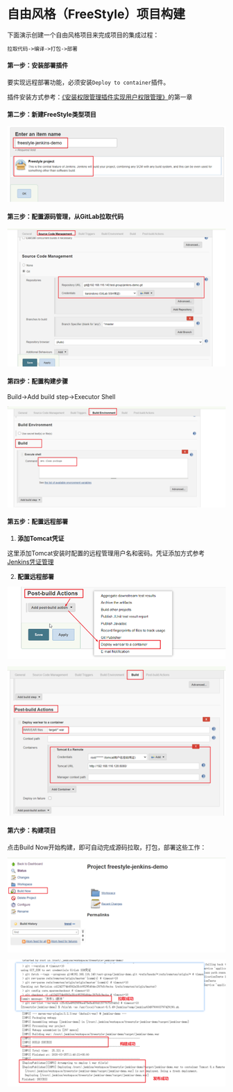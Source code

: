 # 自由风格（FreeStyle）项目构建

下面演示创建一个自由风格项目来完成项目的集成过程：

```txt
拉取代码->编译->打包->部署
```

#### **第一步：安装部署插件**

要实现远程部署功能，必须安装`Deploy to container`插件。

插件安装方式参考：[《安装权限管理插件实现用户权限管理》](./_3安装权限管理插件实现用户权限管理.md)的第一章

#### **第二步：新建FreeStyle类型项目**

![](../images/41.png)

#### **第三步：配置源码管理，从GitLab拉取代码**

![](../images/42.png)

#### **第四步：配置构建步骤**

Build->Add build step->Executor Shell

![](../images/43.png)

#### **第五步：配置远程部署**

1. **添加Tomcat凭证**

这里添加Tomcat安装时配置的远程管理用户名和密码。凭证添加方式参考 [Jenkins凭证管理](./subfile/_4Jenkins凭证管理.md)

2. **配置远程部署**

![](../images/44.png)

![](../images/45.png)

#### **第六步：构建项目**

点击Build Now开始构建，即可自动完成源码拉取，打包，部署这些工作：

![](../images/46.png)

![](../images/47.png)


